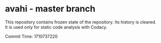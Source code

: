# avahi - master branch

This repository contains frozen state of the repository.
Its history is cleared. It is used only for static code
analysis with Codacy.

Commit Time: 1710737220